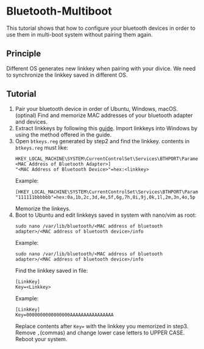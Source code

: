 # Bluetooth-Multiboot

This tutorial shows that how to configure your bluetooth devices in order to use them in multi-boot system without pairing them again.

## Principle
Different OS generates new linkkey when pairing with your divice. We need to synchronize the linkkey saved in different OS.

## Tutorial
1. Pair your bluetooth device in order of Ubuntu, Windows, macOS.
(optinal) Find and memorize MAC addresses of your bluetooth adapter and devices. 
2. Extract linkkeys by following this [guide](https://github.com/ichicho/BT-LinkkeySync).
   Import linkkeys into Windows by using the method offered in the guide.
3. Open `btkeys.reg` generated by step2 and find the linkkey.
   contents in `btkeys.reg` must like:
   ```
   HKEY_LOCAL_MACHINE\SYSTEM\CurrentControlSet\Services\BTHPORT\Parameters\Keys\<MAC Address of Bluetooth Adapter>]
   "<MAC Address of Bluetooth Device>"=hex:<linkkey>
   ```
   Example:
   ```
   [HKEY_LOCAL_MACHINE\SYSTEM\CurrentControlSet\Services\BTHPORT\Parameters\Keys\000000aaaaaa]
   "111111bbbbbb"=hex:0a,1b,2c,3d,4e,5f,6g,7h,8i,9j,0k,1l,2m,3n,4o,5p
   ```
   Memorize the linkeys.
4. Boot to Ubuntu and edit linkkeys saved in system with nano/vim as root:
   ```
   sudo nano /var/lib/bluetooth/<MAC address of bluetooth adapter>/<MAC address of bluetooth device>/info
   ```
   Example:
   ```
   sudo nano /var/lib/bluetooth/<MAC address of bluetooth adapter>/<MAC address of bluetooth device>/info
   ```
   Find the linkkey saved in file:
   ```
   [LinkKey]
   Key=<Linkkey>
   ```
   Example:
   ```
   [LinkKey]
   Key=0000000000000000AAAAAAAAAAAAAAAA
   ```
   Replace contents after `Key=` with the linkkey you memorized in step3. Remove `,`(commas) and change lower case letters to UPPER CASE.
   Reboot your system.
   
